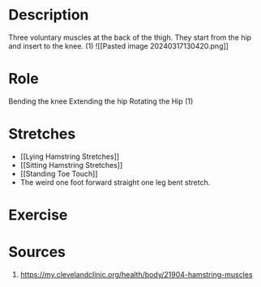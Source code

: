 # Description
Three voluntary muscles at the back of the thigh.
They start from the hip and insert to the knee. (1)
![[Pasted image 20240317130420.png]]
# Role
Bending the knee
Extending the hip
Rotating the Hip (1)
# Stretches
- [[Lying Hamstring Stretches]]
- [[Sitting Hamstring Stretches]]
- [[Standing Toe Touch]]
- The weird one foot forward straight one leg bent stretch.
# Exercise


# Sources
1) https://my.clevelandclinic.org/health/body/21904-hamstring-muscles